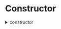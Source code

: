 
Constructor
===========
  
<details>
  
<summary>constructor</summary>

  
  
**Implicit args**

```rust
syscall_ptr(felt*): 
pedersen_ptr(HashBuiltin*): 
range_check_ptr: 
```  
  
**Explicit args**

```rust
owner(felt): 
carbonable_project_address(felt): 
carbonable_token_address(felt): 
reward_token_address(felt): 
: 
```  
  
**Returns**

```rust

```  
</details>
